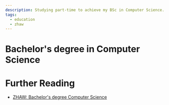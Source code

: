 ```yaml
---
description: Studying part-time to achieve my BSc in Computer Science.
tags:
  - education
  - zhaw
---
```


# Bachelor's degree in Computer Science



# Further Reading

- [ZHAW: Bachelor's degree Computer Science](https://www.zhaw.ch/en/engineering/study/bachelors-degree-programmes/computer-science/)